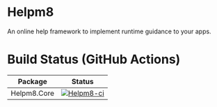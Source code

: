 # Helpm8
An online help framework to implement runtime guidance to your apps.

# Build Status (GitHub Actions)
|Package|Status
|-----|------|
|Helpm8.Core|[![Helpm8-ci](https://github.com/Wiesenwischer/Helpm8/actions/workflows/ci.yml/badge.svg?branch=main)](https://github.com/Wiesenwischer/Helpm8/actions/workflows/ci.yml)|
